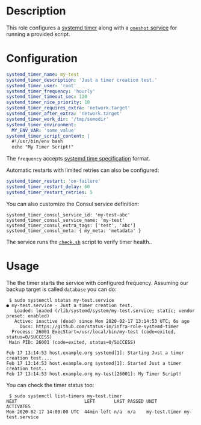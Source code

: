# Description

This role configures a [systemd timer](https://www.freedesktop.org/software/systemd/man/systemd.timer.html) along with a [`oneshot` service](https://www.freedesktop.org/software/systemd/man/systemd.service.html) for running a provided script.

# Configuration

```yml
systemd_timer_name: my-test
systemd_timer_description: 'Just a timer creation test.'
systemd_timer_user: 'root'
systemd_timer_frequency: 'hourly'
systemd_timer_timeout_sec: 120
systemd_timer_nice_priority: 10
systemd_timer_requires_extra: 'network.target'
systemd_timer_after_extra: 'network.target'
systemd_timer_work_dir: '/tmp/somedir'
systemd_timer_environment:
  MY_ENV_VAR: 'some_value'
systemd_timer_script_content: |
  #!/usr/bin/env bash
  echo "My Timer Script!"
```
The `frequency` accepts [systemd time specification](https://www.freedesktop.org/software/systemd/man/systemd.time.html#) format.

Automatic restarts with limited retries can also be configured:
```yml
systemd_timer_restart: 'on-failure'
systemd_timer_restart_delay: 60
systemd_timer_restart_retries: 5
```
You can also customize the Consul service definition:
```
systemd_timer_consul_service_id: 'my-test-abc'
systemd_timer_consul_service_name: 'my-test'
systemd_timer_consul_extra_tags: ['test', 'abc']
systemd_timer_consul_meta: { my_meta: 'metadata' }
```
The service runs the [`check.sh`](templates/check.sh.j2) script to verify timer health..

# Usage

The the timer starts the service with configured frequency.
Assuming our backup target is called `database` you can do:
```
 $ sudo systemctl status my-test.service
● my-test.service - Just a timer creation test.
   Loaded: loaded (/lib/systemd/system/my-test.service; static; vendor preset: enabled)
   Active: inactive (dead) since Mon 2020-02-17 13:14:53 UTC; 6s ago
     Docs: https://github.com/status-im/infra-role-systemd-timer
  Process: 26001 ExecStart=/usr/local/bin/my-test (code=exited, status=0/SUCCESS)
 Main PID: 26001 (code=exited, status=0/SUCCESS)

Feb 17 13:14:53 host.example.org systemd[1]: Starting Just a timer creation test....
Feb 17 13:14:53 host.example.org systemd[1]: Started Just a timer creation test..
Feb 17 13:14:53 host.example.org my-test[26001]: My Timer Script!
```

You can check the timer status too:
```
 $ sudo systemctl list-timers my-test.timer     
NEXT                         LEFT       LAST PASSED UNIT          ACTIVATES
Mon 2020-02-17 14:00:00 UTC  44min left n/a  n/a    my-test.timer my-test.service
```

